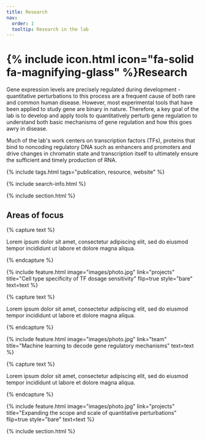 ```yaml
---
title: Research
nav:
  order: 1
  tooltip: Research in the lab
---
```


# {% include icon.html icon="fa-solid fa-magnifying-glass" %}Research

Gene expression levels are precisely regulated during development - quantitative perturbations to this process are a frequent cause of both rare and common human disease. However, most experimental tools that have been applied to study gene are binary in nature. Therefore,  a key goal of the lab is to develop and apply tools to quantitatively perturb gene regulation to understand both basic mechanisms of gene regulation and how this goes awry in disease.

Much of the lab's work centers on transcription factors (TFs), proteins that bind to noncoding regulatory DNA such as enhancers and promoters and drive changes in chromatin state and transcription itself to ultimately ensure the sufficient and timely production of RNA.

{% include tags.html tags="publication, resource, website" %}

{% include search-info.html %}

{% include section.html %}

## Areas of focus

{% capture text %}

Lorem ipsum dolor sit amet, consectetur adipiscing elit, sed do eiusmod tempor incididunt ut labore et dolore magna aliqua.


{% endcapture %}

{%
  include feature.html
  image="images/photo.jpg"
  link="projects"
  title="Cell type specificity of TF dosage sensitivity"
  flip=true
  style="bare"
  text=text
%}

{% capture text %}

Lorem ipsum dolor sit amet, consectetur adipiscing elit, sed do eiusmod tempor incididunt ut labore et dolore magna aliqua.


{% endcapture %}

{%
  include feature.html
  image="images/photo.jpg"
  link="team"
  title="Machine learning to decode gene regulatory mechanisms"
  text=text
%}

{% capture text %}

Lorem ipsum dolor sit amet, consectetur adipiscing elit, sed do eiusmod tempor incididunt ut labore et dolore magna aliqua.


{% endcapture %}

{%
  include feature.html
  image="images/photo.jpg"
  link="projects"
  title="Expanding the scope and scale of quantitative perturbations"
  flip=true
  style="bare"
  text=text
%}

{% include section.html %}

